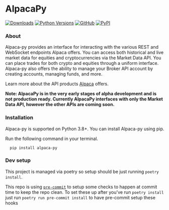 # AlpacaPy

[![Downloads](https://pepy.tech/badge/alpaca-py/month)](https://pepy.tech/project/alpaca-py)
[![Python Versions](https://img.shields.io/pypi/pyversions/alpaca-py.svg?logo=python&logoColor=white)](https://pypi.org/project/alpaca-py)
[![GitHub](https://img.shields.io/github/license/alpacahq/alpaca-py?color=blue)](https://github.com/alpacahq/alpaca-py/blob/master/LICENSE.md)
[![PyPI](https://img.shields.io/pypi/v/alpaca-py?color=blue)](https://pypi.org/project/alpaca-py/)
### About

Alpaca-py provides an interface for interacting with the various REST and WebSocket endpoints Alpaca offers.
You can access both historical and live market data for equities and cryptocurrencies via the Market Data API. 
You can place trades for both crypto and equities through a uniform interface. Alpaca-py also offers the ability
to manage your Broker API account by creating accounts, managing funds, and more. 

Learn more about the API products [Alpaca]((https://alpaca.markets/)) offers.

**Note: AlpacaPy is in the very early stages of alpha development and is not production ready. Currently AlpacaPy
interfaces with only the Market Data API, however the other APIs are coming soon.**

### Installation

Alpaca-py is supported on Python 3.8+.  You can install Alpaca-py using pip.

Run the following command in your terminal.

```shell
  pip install alpaca-py
```


### Dev setup

This project is managed via poetry so setup should be just running `poetry install`.

This repo is using [`pre-commit`](https://pre-commit.com/) to setup some checks to happen at commit time to keep the
repo clean. To set these up after you've run `poetry install` just run `poetry run pre-commit install` to have
pre-commit setup these hooks



